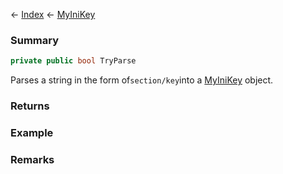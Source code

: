 ← [Index](Api-Index) ← [MyIniKey](VRage.Game.ModAPI.Ingame.Utilities.MyIniKey)

### Summary

```csharp
private public bool TryParse
```

Parses a string in the form of`section/key`into a [MyIniKey](VRage.Game.ModAPI.Ingame.Utilities.MyIniKey) object.

### Returns



### Example

### Remarks

